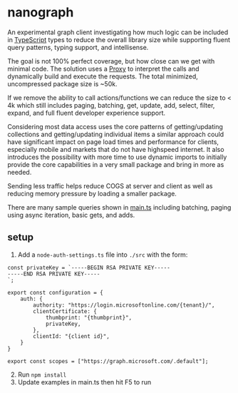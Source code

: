 # nanograph

An experimental graph client investigating how much logic can be included in [TypeScript](https://www.typescriptlang.org/) types to reduce the overall library size while supporting fluent query patterns, typing support, and intellisense.

The goal is not 100% perfect coverage, but how close can we get with minimal code. The solution uses a [Proxy](https://developer.mozilla.org/en-US/docs/Web/JavaScript/Reference/Global_Objects/Proxy) to interpret the calls and dynamically build and execute the requests. The total minimized, uncompressed package size is ~50k.

If we remove the ability to call actions/functions we can reduce the size to < 4k which still includes paging, batching, get, update, add, select, filter, expand, and full fluent developer experience support.

Considering most data access uses the core patterns of getting/updating collections and getting/updating individual items a similar approach could have significant impact on page load times and performance for clients, especially mobile and markets that do not have highspeed internet. It also introduces the possibility with more time to use dynamic imports to initially provide the core capabilities in a very small package and bring in more as needed.

Sending less traffic helps reduce COGS at server and client as well as reducing memory pressure by loading a smaller package.

There are many sample queries shown in [main.ts](./src/main.ts) including batching, paging using async iteration, basic gets, and adds.

## setup

1. Add a `node-auth-settings.ts` file into `./src` with the form:

```
const privateKey = `-----BEGIN RSA PRIVATE KEY-----
-----END RSA PRIVATE KEY-----
`;

export const configuration = {
    auth: {
        authority: "https://login.microsoftonline.com/{tenant}/",
        clientCertificate: {
            thumbprint: "{thumbprint}",
            privateKey,
        },
        clientId: "{client id}",
    }
}

export const scopes = ["https://graph.microsoft.com/.default"];
```

2. Run `npm install`
3. Update examples in main.ts then hit F5 to run
